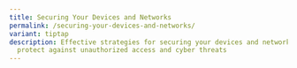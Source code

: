 ```yaml
---
title: Securing Your Devices and Networks
permalink: /securing-your-devices-and-networks/
variant: tiptap
description: Effective strategies for securing your devices and networks to
  protect against unauthorized access and cyber threats
---
```

<p></p>